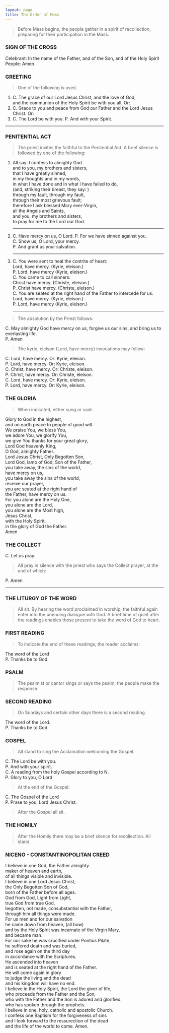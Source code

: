 ```yaml
---
layout: page
title: The Order of Mass
---
```


> Before Mass begins, the people gather in a spirit of recollection, preparing for their participation in the Mass.

### SIGN OF THE CROSS

Celebrant: In the name of the Father, and of the Son, and of the Holy Spirit
People: Amen.

### GREETING

> One of the following is used.

1. C. The grace of our Lord Jesus Christ, and the love of God,   
and the communion of the Holy Spirit be with you all. Or:
1. C. Grace to you and peace from God our Father and the Lord Jesus Christ. Or:
1. C. The Lord be with you.
P. And with your Spirit. 

<hr />

### PENITENTIAL ACT

> The priest invites the faithful to the Penitential Act. A brief silence is followed by one of the following:

1.  All say:
    I confess to almighty God   
    and to you, my brothers and sisters,   
    that I have greatly sinned,   
    in my thoughts and in my words,   
    in what I have done and in what I have failed to do,   
    (and, striking their breast, they say: )   
    through my fault, through my fault,   
    through their most grievous fault;   
    therefore I ask blessed Mary ever-Virgin,   
    all the Angels and Saints,   
    and you, my brothers and sisters,   
    to pray for me to the Lord our God.
    <hr/>
1.  C. Have mercy on us, O Lord.
    P. For we have sinned against you.   
    C. Show us, O Lord, your mercy.   
    P. And grant us your salvation.
    <hr />
3.  C. You were sent to heal the contrite of heart:   
    Lord, have mercy. (Kyrie, eleison.)   
    P. Lord, have mercy (Kyrie, eleison.)   
    C. You came to call sinners:   
    Christ have mercy. (Christe, eleison.)   
    P. Christ have mercy. (Christe, eleison.)    
    C. You are seated at the right hand of the Father to intercede for us.   
    Lord, have mercy. (Kyrie, eleison.)   
    P. Lord, have mercy (Kyrie, eleison.)
    
    <hr />
    
> The absolution by the Priest follows:

C. May almighty God have mercy on us, forgive us our sins, and bring us to everlasting life.   
P. Amen

> The kyrie, eleison (Lord, have mercy) invocations may follow:

C. Lord, have mercy. Or: Kyrie, eleison.   
P. Lord, have mercy. Or: Kyrie, eleison.   
C. Christ, have mercy. Or: Christe, eleison.   
P. Christ, have mercy. Or: Christe, eleison.   
C. Lord, have mercy. Or: Kyrie, eleison.   
P. Lord, have mercy. Or: Kyrie, eleison.   

### THE GLORIA

> When indicated, either sung or said:

Glory to God in the highest,   
and on earth peace to people of good will.   
We praise You, we bless You,   
we adore You, we glorify You,   
we give You thanks for your great glory,   
Lord God heavenly King,   
O God, almighty Father.   
Lord Jesus Christ, Only Begotten Son,   
Lord God, lamb of God, Son of the Father,   
you take away, the sins of the world,   
have mercy on us,   
you take away the sins of the world,   
receive our prayer,   
you are seated at the right hand of   
the Father, have mercy on us.   
For you alone are the Holy One,   
you alone are the Lord,   
you alone are the Most high,   
Jesus Christ,   
with the Holy Spirit,   
in the glory of God the Father.   
Amen

### THE COLLECT

C. Let us pray.

> All pray in silence with the priest who says the Collect prayer, at the end of which:

P. Amen

<hr />

### THE LITURGY OF THE WORD

> All sit. By hearing the word proclaimed in worship, the faithful again enter into the unending dialogue with God. A brief time of quiet after the readings enables those present to take the word of God to heart.

### FIRST READING

> To indicate the end of these readings, the reader acclaims:

The word of the Lord   
P. Thanks be to God.

### PSALM

> The psalmist or cantor sings or says the psalm, the people make the response.

### SECOND READING

> On Sundays and certain other days there is a second reading.

The word of the Lord.   
P. Thanks be to God.

### GOSPEL

> All stand to sing the Acclamation welcoming the Gospel.

C. The Lord be with you.   
P. And with your spirit.   
C. A reading from the holy Gospel according to N.   
P. Glory to you, O Lord

> At the end of the Gospel:

C. The Gospel of the Lord   
P. Prase to you, Lord Jesus Christ.

> After the Gospel all sit.

### THE HOMILY

> After the Homily there may be a brief silence for recollection. All stand.

### NICENO - CONSTANTINOPOLITAN CREED

I believe in one God, the Father almighty   
maker of heaven and earth,   
of all things visible and invisible.   
I believe in one Lord Jesus Christ,   
the Only Begotten Son of God,   
born of the Father before all ages.   
God from God, Light from Light,   
true God from true God,   
begotten, not made, consubstantial with the Father,   
through him all things were made.   
For us men and for our salvation   
he came down from heaven, (all bow)   
and by the Holy Spirit was incarnate of the Virgin Mary,   
and became man.   
For our sake he was crucified under Pontius Pilate,   
he suffered death and was buried,   
and rose again on the third day   
in accordance with the Scriptures.   
He ascended into heaven   
and is seated at the right hand of the Father.   
He will come again in glory   
to judge the living and the dead   
and his kingdom will have no end.   
I believe in the Holy Spirit, the Lord the giver of life,   
who proceeds from the Father and the Son,   
who with the Father and the Son is adored and glorified,   
who has spoken through the prophets.   
I believe in one, holy, catholic and apostolic Church.   
I confess one Baptism for the forgiveness of sins   
and I look forward to the ressurection of the dead   
and the life of the world to come. Amen.
